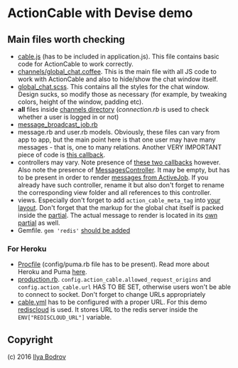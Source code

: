 # ActionCable with Devise demo

## Main files worth checking

* [cable.js](https://github.com/bodrovis-learning/actioncable_devise_demo/blob/master/app/assets/javascripts/cable.js) (has to be included in application.js). This file contains basic code for ActionCable to work correctly.
* [channels/global_chat.coffee](https://github.com/bodrovis-learning/actioncable_devise_demo/blob/master/app/assets/javascripts/channels/global_chat.coffee).
This is the main file with all JS code to work with ActionCable and also to hide/show the chat window itself.
* [global_chat.scss](https://github.com/bodrovis-learning/actioncable_devise_demo/blob/master/app/assets/stylesheets/global_chat.scss).
This contains all the styles for the chat window. Design sucks, so modify those as necessary (for example,
by tweaking colors, height of the window, padding etc).
* **all** files inside [channels directory](https://github.com/bodrovis-learning/actioncable_devise_demo/tree/master/app/channels) (*connection.rb* is used to check whether a user is logged in or not)
* [message_broadcast_job.rb](https://github.com/bodrovis-learning/actioncable_devise_demo/blob/master/app/jobs/message_broadcast_job.rb)
* message.rb and user.rb models. Obviously, these files can vary from app to app, but the main point here is that one user may have many messages - that is, one to many relations.
Another VERY IMPORTANT piece of code is [this callback](https://github.com/bodrovis-learning/actioncable_devise_demo/blob/master/app/models/message.rb#L6).
* controllers may vary. Note presence of [these two callbacks](https://github.com/bodrovis-learning/actioncable_devise_demo/blob/master/app/controllers/application_controller.rb#L6) however.
Also note the presence of [MessagesController](https://github.com/bodrovis-learning/actioncable_devise_demo/blob/master/app/controllers/messages_controller.rb). It may be empty, but has to be present in order to render
[messages from ActiveJob](https://github.com/bodrovis-learning/actioncable_devise_demo/blob/master/app/jobs/message_broadcast_job.rb#L11). If you already have such controller, rename it but also don't forget to rename
the corresponding view folder and all references to this controller.
* views. Especially don't forget to add `action_cable_meta_tag` into [your layout](https://github.com/bodrovis-learning/actioncable_devise_demo/blob/master/app/views/layouts/application.html.erb#L6). Don't forget
that the markup for the global chat itself is packed inside the [partial](https://github.com/bodrovis-learning/actioncable_devise_demo/blob/master/app/views/shared/_global_chat.html.erb).
The actual message to render is located in its [own partial](https://github.com/bodrovis-learning/actioncable_devise_demo/blob/master/app/views/messages/_message.html.erb) as well.
* Gemfile. `gem 'redis'` [should be added](https://github.com/bodrovis-learning/actioncable_devise_demo/blob/master/Gemfile#L7)

### For Heroku

* [Procfile](https://github.com/bodrovis-learning/actioncable_devise_demo/blob/master/Procfile) (config/puma.rb file has to be present).
Read more about Heroku and Puma [here](https://devcenter.heroku.com/articles/deploying-rails-applications-with-the-puma-web-server).
* [production.rb](https://github.com/bodrovis-learning/actioncable_devise_demo/blob/master/config/environments/production.rb#L89).
`config.action_cable.allowed_request_origins` and `config.action_cable.url` HAS TO BE SET, otherwise users
won't be able to connect to socket. Don't forget to change URLs appropriately
* [cable.yml](https://github.com/bodrovis-learning/actioncable_devise_demo/blob/master/config/cable.yml#L4)
has to be configured with a proper URL. For this demo [rediscloud](https://elements.heroku.com/addons/rediscloud) is used.
It stores URL to the redis server inside the `ENV["REDISCLOUD_URL"]` variable.

## Copyright

(c) 2016 [Ilya Bodrov](http://ilyabodrov.me)
